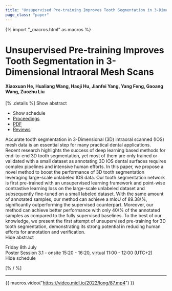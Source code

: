 ```yaml
---
title: "Unsupervised Pre-training Improves Tooth Segmentation in 3-Dimensional Intraoral Mesh Scans"
page_class: "paper"
---
```


{% import "_macros.html" as macros %}

# Unsupervised Pre-training Improves Tooth Segmentation in 3-Dimensional Intraoral Mesh Scans

#### Xiaoxuan He, Hualiang Wang, Haoji Hu, Jianfei Yang, Yang Feng, Gaoang Wang, Zuozhu Liu

[% .details %]
<a class="toggle_visibility" data-selector=".abstract" data-level="3">Show abstract</a>
- <a class="toggle_visibility" data-selector=".schedule" data-level="3">Show schedule</a>
- <a href="">Proceedings</a>
- <a href="https://openreview.net/pdf?id=5JEnrPnpbI7">PDF</a>
- <a href="https://openreview.net/forum?id=5JEnrPnpbI7">Reviews</a>

<p>
    <span class="abstract">
        Accurate tooth segmentation in 3-Dimensional (3D) intraoral scanned (IOS) mesh data is an essential step for many practical dental applications.  Recent research highlights the success of deep learning based methods for end-to-end 3D tooth segmentation, yet most of them are only trained or validated with a small dataset as annotating 3D IOS dental surfaces requires complex pipelines and intensive human efforts. In this paper, we propose a novel method to boost the performance of 3D tooth segmentation leveraging large-scale unlabeled IOS data. Our tooth segmentation network is first pre-trained with an unsupervised learning framework and point-wise contrastive learning loss on the large-scale unlabeled dataset and subsequently fine-tuned on a small labeled dataset. With the same amount of annotated samples, our method can achieve a mIoU of 89.38\%, significantly outperforming the supervised counterpart. Moreover, our method can achieve better performance with only 40\% of the annotated samples as compared to the fully supervised baselines. To the best of our knowledge, we present the first attempt of unsupervised pre-training for 3D tooth segmentation, demonstrating its strong potential in reducing human efforts for annotation and verification. 
        <br>
        <span class="actions"><a class="toggle_visibility" data-level="2">Hide abstract</a></span>
    </span>
</p>

<p>
    <span class="schedule">
        Friday 8th July<br>Poster Session 3.1 - onsite 15:20 - 16:20, virtual 11:00 - 12:00 (UTC+2)
        <br>
        <span class="actions"><a class="toggle_visibility" data-level="2">Hide schedule</a></span>
    </span>
</p>

[% / %]


---
{{ macros.video("https://video.midl.io/2022/long/87.mp4") }}
